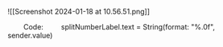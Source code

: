 ![[Screenshot 2024-01-18 at 10.56.51.png]]

        Code:
        splitNumberLabel.text = String(format: "%.0f", sender.value) 



